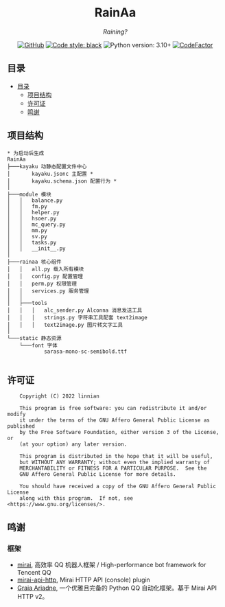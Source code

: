<div align="center">

# RainAa

_Raining?_

[![GitHub](https://img.shields.io/github/license/Little-LinNian/RainAa)](https://www.gnu.org/licenses/agpl-3.0)
[![Code style: black](https://img.shields.io/badge/code%20style-black-000000.svg)](https://github.com/psf/black)
![Python version: 3.10+](https://img.shields.io/badge/python-3.10+-blue.svg)
[![CodeFactor](https://www.codefactor.io/repository/github/little-linnian/rainaa/badge)](https://www.codefactor.io/repository/github/little-linnian/rainaa)

</div>

## 目录

* [目录](#目录)
  * [项目结构](#项目结构)
  * [许可证](#许可证)
  * [鸣谢](#鸣谢)

## 项目结构

```
* 为启动后生成
RainAa
├───kayaku 动静态配置文件中心
│       kayaku.jsonc 主配置 *
│       kayaku.schema.json 配置行为 * 
│
├───module 模块
│   │   balance.py
│   │   fm.py
│   │   helper.py
│   │   hsoer.py
│   │   mc_query.py
│   │   mm.py
│   │   sv.py
│   │   tasks.py
│   │   __init__.py
│
├───rainaa 核心组件
│   │   all.py 载入所有模块
│   │   config.py 配置管理
│   │   perm.py 权限管理
│   │   services.py 服务管理
│   │
│   ├───tools
│   │   │   alc_sender.py Alconna 消息发送工具
│   │   │   strings.py 字符串工具配套 text2image
│   │   │   text2image.py 图片转文字工具
│
└───static 静态资源
    └───font 字体
            sarasa-mono-sc-semibold.ttf


```

## 许可证

```
    Copyright (C) 2022 linnian

    This program is free software: you can redistribute it and/or modify
    it under the terms of the GNU Affero General Public License as published
    by the Free Software Foundation, either version 3 of the License, or
    (at your option) any later version.

    This program is distributed in the hope that it will be useful,
    but WITHOUT ANY WARRANTY; without even the implied warranty of
    MERCHANTABILITY or FITNESS FOR A PARTICULAR PURPOSE.  See the
    GNU Affero General Public License for more details.

    You should have received a copy of the GNU Affero General Public License
    along with this program.  If not, see <https://www.gnu.org/licenses/>.
```

## 鸣谢

### 框架

* [mirai](https://github.com/mamoe/mirai), 高效率 QQ 机器人框架 / High-performance bot framework for Tencent QQ
* [mirai-api-http](https://github.com/project-mirai/mirai-api-http), Mirai HTTP API (console) plugin
* [Graia Ariadne](https://github.com/GraiaProject/Ariadne), 一个优雅且完备的 Python QQ 自动化框架。基于 Mirai API HTTP v2。
